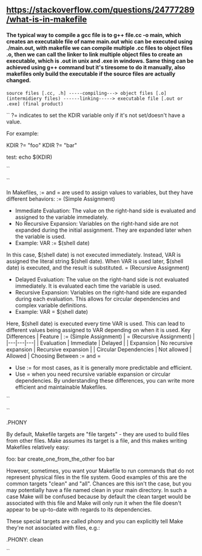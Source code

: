 ## https://stackoverflow.com/questions/24777289/what-is-in-makefile


#### The typical way to compile a gcc file is to g++ file.cc -o main, which creates an executable file of name main.out whic can be executed using ./main.out, with makefile we can compile multiple .cc files to object files .o, then we can call the linker to link multiple object files to create an executable, which is .out in unix and .exe in windows. Same thing can be achieved using g++ command but it's tiresome to do it manually, also makefiles only build the executable if the source files are actually changed.

``
source files [.cc, .h] -----compiling---> object files [.o] (intermidiery files) ------linking-----> executable file [.out or .exe] (final product) 
``

``
?= indicates to set the KDIR variable only if it's not set/doesn't have a value.

For example:

KDIR ?= "foo"
KDIR ?= "bar"

test:
    echo $(KDIR)

``




``

In Makefiles, := and = are used to assign values to variables, but they have different behaviors:
:= (Simple Assignment)
 * Immediate Evaluation: The value on the right-hand side is evaluated and assigned to the variable immediately.
 * No Recursive Expansion: Variables on the right-hand side are not expanded during the initial assignment. They are expanded later when the variable is used.
 * Example:
VAR := $(shell date)

In this case, $(shell date) is not executed immediately. Instead, VAR is assigned the literal string $(shell date). When VAR is used later, $(shell date) is executed, and the result is substituted.
= (Recursive Assignment)
 * Delayed Evaluation: The value on the right-hand side is not evaluated immediately. It is evaluated each time the variable is used.
 * Recursive Expansion: Variables on the right-hand side are expanded during each evaluation. This allows for circular dependencies and complex variable definitions.
 * Example:
VAR = $(shell date)

Here, $(shell date) is executed every time VAR is used. This can lead to different values being assigned to VAR depending on when it is used.
Key Differences
| Feature | := (Simple Assignment) | = (Recursive Assignment) |
|---|---|---|
| Evaluation | Immediate | Delayed |
| Expansion | No recursive expansion | Recursive expansion |
| Circular Dependencies | Not allowed | Allowed |
Choosing Between := and =
 * Use := for most cases, as it is generally more predictable and efficient.
 * Use = when you need recursive variable expansion or circular dependencies.
By understanding these differences, you can write more efficient and maintainable Makefiles.

``

``

.PHONY

By default, Makefile targets are "file targets" - they are used to build files from other files. Make assumes its target is a file, and this makes writing Makefiles relatively easy:

foo: bar
  create_one_from_the_other foo bar

However, sometimes, you want your Makefile to run commands that do not represent physical files in the file system. Good examples of this are the common targets "clean" and "all". Chances are this isn't the case, but you may potentially have a file named clean in your main directory. In such a case Make will be confused because by default the clean target would be associated with this file and Make will only run it when the file doesn't appear to be up-to-date with regards to its dependencies.

These special targets are called phony and you can explicitly tell Make they're not associated with files, e.g.:

.PHONY: clean


``